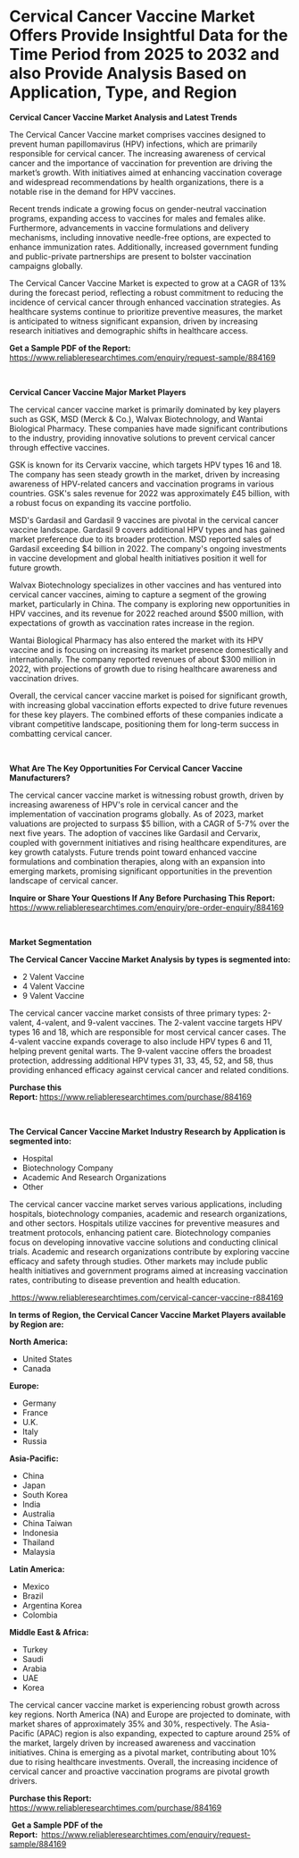 <p><h1>Cervical Cancer Vaccine Market Offers Provide Insightful Data for the Time Period from 2025 to 2032 and also Provide Analysis Based on Application, Type, and Region</h1></p><p><strong>Cervical Cancer Vaccine Market Analysis and Latest Trends</strong></p>
<p><p>The Cervical Cancer Vaccine market comprises vaccines designed to prevent human papillomavirus (HPV) infections, which are primarily responsible for cervical cancer. The increasing awareness of cervical cancer and the importance of vaccination for prevention are driving the market’s growth. With initiatives aimed at enhancing vaccination coverage and widespread recommendations by health organizations, there is a notable rise in the demand for HPV vaccines.</p><p>Recent trends indicate a growing focus on gender-neutral vaccination programs, expanding access to vaccines for males and females alike. Furthermore, advancements in vaccine formulations and delivery mechanisms, including innovative needle-free options, are expected to enhance immunization rates. Additionally, increased government funding and public-private partnerships are present to bolster vaccination campaigns globally.</p><p>The Cervical Cancer Vaccine Market is expected to grow at a CAGR of 13% during the forecast period, reflecting a robust commitment to reducing the incidence of cervical cancer through enhanced vaccination strategies. As healthcare systems continue to prioritize preventive measures, the market is anticipated to witness significant expansion, driven by increasing research initiatives and demographic shifts in healthcare access.</p></p>
<p><strong>Get a Sample PDF of the Report:&nbsp;</strong> <a href="https://www.reliableresearchtimes.com/enquiry/request-sample/884169?utm_campaign=2464&utm_medium=2&utm_source=Github&utm_content=ia&utm_term=19042025&utm_id=cervical-cancer-vaccine">https://www.reliableresearchtimes.com/enquiry/request-sample/884169</a></p>
<p>&nbsp;</p>
<p><strong>Cervical Cancer Vaccine Major Market Players</strong></p>
<p><p>The cervical cancer vaccine market is primarily dominated by key players such as GSK, MSD (Merck & Co.), Walvax Biotechnology, and Wantai Biological Pharmacy. These companies have made significant contributions to the industry, providing innovative solutions to prevent cervical cancer through effective vaccines.</p><p>GSK is known for its Cervarix vaccine, which targets HPV types 16 and 18. The company has seen steady growth in the market, driven by increasing awareness of HPV-related cancers and vaccination programs in various countries. GSK's sales revenue for 2022 was approximately £45 billion, with a robust focus on expanding its vaccine portfolio.</p><p>MSD's Gardasil and Gardasil 9 vaccines are pivotal in the cervical cancer vaccine landscape. Gardasil 9 covers additional HPV types and has gained market preference due to its broader protection. MSD reported sales of Gardasil exceeding $4 billion in 2022. The company's ongoing investments in vaccine development and global health initiatives position it well for future growth.</p><p>Walvax Biotechnology specializes in other vaccines and has ventured into cervical cancer vaccines, aiming to capture a segment of the growing market, particularly in China. The company is exploring new opportunities in HPV vaccines, and its revenue for 2022 reached around $500 million, with expectations of growth as vaccination rates increase in the region.</p><p>Wantai Biological Pharmacy has also entered the market with its HPV vaccine and is focusing on increasing its market presence domestically and internationally. The company reported revenues of about $300 million in 2022, with projections of growth due to rising healthcare awareness and vaccination drives.</p><p>Overall, the cervical cancer vaccine market is poised for significant growth, with increasing global vaccination efforts expected to drive future revenues for these key players. The combined efforts of these companies indicate a vibrant competitive landscape, positioning them for long-term success in combatting cervical cancer.</p></p>
<p>&nbsp;</p>
<p><strong>What Are The Key Opportunities For Cervical Cancer Vaccine Manufacturers?</strong></p>
<p><p>The cervical cancer vaccine market is witnessing robust growth, driven by increasing awareness of HPV's role in cervical cancer and the implementation of vaccination programs globally. As of 2023, market valuations are projected to surpass $5 billion, with a CAGR of 5-7% over the next five years. The adoption of vaccines like Gardasil and Cervarix, coupled with government initiatives and rising healthcare expenditures, are key growth catalysts. Future trends point toward enhanced vaccine formulations and combination therapies, along with an expansion into emerging markets, promising significant opportunities in the prevention landscape of cervical cancer.</p></p>
<p><strong>Inquire or Share Your Questions If Any Before Purchasing This Report:</strong> <a href="https://www.reliableresearchtimes.com/enquiry/pre-order-enquiry/884169?utm_campaign=2464&utm_medium=2&utm_source=Github&utm_content=ia&utm_term=19042025&utm_id=cervical-cancer-vaccine">https://www.reliableresearchtimes.com/enquiry/pre-order-enquiry/884169</a></p>
<p>&nbsp;</p>
<p><strong>Market Segmentation</strong></p>
<p><strong>The Cervical Cancer Vaccine Market Analysis by types is segmented into:</strong></p>
<p><ul><li>2 Valent Vaccine</li><li>4 Valent Vaccine</li><li>9 Valent Vaccine</li></ul></p>
<p><p>The cervical cancer vaccine market consists of three primary types: 2-valent, 4-valent, and 9-valent vaccines. The 2-valent vaccine targets HPV types 16 and 18, which are responsible for most cervical cancer cases. The 4-valent vaccine expands coverage to also include HPV types 6 and 11, helping prevent genital warts. The 9-valent vaccine offers the broadest protection, addressing additional HPV types 31, 33, 45, 52, and 58, thus providing enhanced efficacy against cervical cancer and related conditions.</p></p>
<p><strong>Purchase this Report:&nbsp;</strong><a href="https://www.reliableresearchtimes.com/purchase/884169?utm_campaign=2464&utm_medium=2&utm_source=Github&utm_content=ia&utm_term=19042025&utm_id=cervical-cancer-vaccine">https://www.reliableresearchtimes.com/purchase/884169</a></p>
<p>&nbsp;</p>
<p><strong>The Cervical Cancer Vaccine Market Industry Research by Application is segmented into:</strong></p>
<p><ul><li>Hospital</li><li>Biotechnology Company</li><li>Academic And Research Organizations</li><li>Other</li></ul></p>
<p><p>The cervical cancer vaccine market serves various applications, including hospitals, biotechnology companies, academic and research organizations, and other sectors. Hospitals utilize vaccines for preventive measures and treatment protocols, enhancing patient care. Biotechnology companies focus on developing innovative vaccine solutions and conducting clinical trials. Academic and research organizations contribute by exploring vaccine efficacy and safety through studies. Other markets may include public health initiatives and government programs aimed at increasing vaccination rates, contributing to disease prevention and health education.</p></p>
<p><a href="https://www.reliableresearchtimes.com/cervical-cancer-vaccine-r884169?utm_campaign=2464&utm_medium=2&utm_source=Github&utm_content=ia&utm_term=19042025&utm_id=cervical-cancer-vaccine">&nbsp;https://www.reliableresearchtimes.com/cervical-cancer-vaccine-r884169</a></p>
<p><strong>In terms of Region, the Cervical Cancer Vaccine Market Players available by Region are:</strong></p>
<p>
    <p> <strong> North America: </strong>
        <ul>
            <li>United States</li>
            <li>Canada</li>
        </ul>
        </p> 
    <p> <strong> Europe: </strong>
        <ul>
            <li>Germany</li>
            <li>France</li>
            <li>U.K.</li>
            <li>Italy</li>
            <li>Russia</li>
        </ul>
        </p> 
    <p> <strong> Asia-Pacific: </strong>
        <ul>
            <li>China</li>
            <li>Japan</li>
            <li>South Korea</li>
            <li>India</li>
            <li>Australia</li>
            <li>China Taiwan</li>
            <li>Indonesia</li>
            <li>Thailand</li>
            <li>Malaysia</li>
        </ul>
        </p> 
    <p> <strong> Latin America: </strong>
        <ul>
            <li>Mexico</li>
            <li>Brazil</li>
            <li>Argentina Korea</li>
            <li>Colombia</li>
        </ul>
        </p> 
    <p> <strong> Middle East & Africa: </strong>
        <ul>
            <li>Turkey</li>
            <li>Saudi</li>
            <li>Arabia</li>
            <li>UAE</li>
            <li>Korea</li>
        </ul>
    </p>
    </p>
<p><p>The cervical cancer vaccine market is experiencing robust growth across key regions. North America (NA) and Europe are projected to dominate, with market shares of approximately 35% and 30%, respectively. The Asia-Pacific (APAC) region is also expanding, expected to capture around 25% of the market, largely driven by increased awareness and vaccination initiatives. China is emerging as a pivotal market, contributing about 10% due to rising healthcare investments. Overall, the increasing incidence of cervical cancer and proactive vaccination programs are pivotal growth drivers.</p></p>
<p><strong>Purchase this Report: </strong><a href="https://www.reliableresearchtimes.com/purchase/884169?utm_campaign=2464&utm_medium=2&utm_source=Github&utm_content=ia&utm_term=19042025&utm_id=cervical-cancer-vaccine">https://www.reliableresearchtimes.com/purchase/884169</a></p>
<p>&nbsp;<strong>Get a Sample PDF of the Report:&nbsp;&nbsp;</strong><a href="https://www.reliableresearchtimes.com/enquiry/request-sample/884169?utm_campaign=2464&utm_medium=2&utm_source=Github&utm_content=ia&utm_term=19042025&utm_id=cervical-cancer-vaccine">https://www.reliableresearchtimes.com/enquiry/request-sample/884169</a></p>
<p><strong></strong></p>
<p><p></p><p></p><p></p></p>